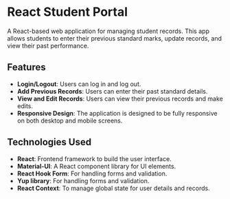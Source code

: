 # React Student Portal

A React-based web application for managing student records. This app allows students to enter their previous standard marks, update records, and view their past performance.

## Features

- **Login/Logout**: Users can log in and log out.
- **Add Previous Records**: Users can enter their past standard details.
- **View and Edit Records**: Users can view their previous records and make edits.
- **Responsive Design**: The application is designed to be fully responsive on both desktop and mobile screens.

## Technologies Used

- **React**: Frontend framework to build the user interface.
- **Material-UI**: A React component library for UI elements.
- **React Hook Form**: For handling forms and validation.
- **Yup library**: For handling forms and validation.
- **React Context**: To manage global state for user details and records.
